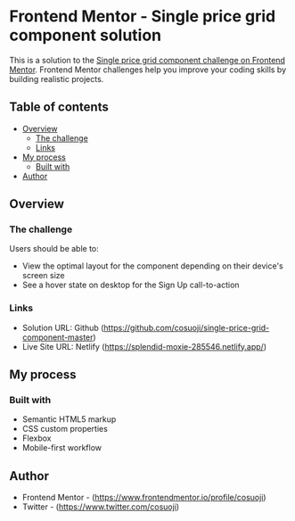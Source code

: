 # Frontend Mentor - Single price grid component solution

This is a solution to the [Single price grid component challenge on Frontend Mentor](https://www.frontendmentor.io/challenges/single-price-grid-component-5ce41129d0ff452fec5abbbc). Frontend Mentor challenges help you improve your coding skills by building realistic projects. 

## Table of contents

- [Overview](#overview)
  - [The challenge](#the-challenge)
  - [Links](#links)
- [My process](#my-process)
  - [Built with](#built-with)
- [Author](#author)


## Overview

### The challenge

Users should be able to:

- View the optimal layout for the component depending on their device's screen size
- See a hover state on desktop for the Sign Up call-to-action

### Links

- Solution URL: Github (https://github.com/cosuoji/single-price-grid-component-master)
- Live Site URL: Netlify (https://splendid-moxie-285546.netlify.app/)

## My process

### Built with

- Semantic HTML5 markup
- CSS custom properties
- Flexbox
- Mobile-first workflow


## Author

- Frontend Mentor - (https://www.frontendmentor.io/profile/cosuoji)
- Twitter - (https://www.twitter.com/cosuoji)

